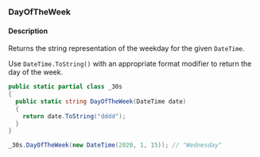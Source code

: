 ### DayOfTheWeek

#### Description
Returns the string representation of the weekday for the given `DateTime`.

Use `DateTime.ToString()` with an appropriate format modifier to return the day of the week.

```csharp
public static partial class _30s 
{
  public static string DayOfTheWeek(DateTime date) 
  {
    return date.ToString("dddd");  
  }
}
```

```csharp
_30s.DayOfTheWeek(new DateTime(2020, 1, 15)); // "Wednesday"
```
